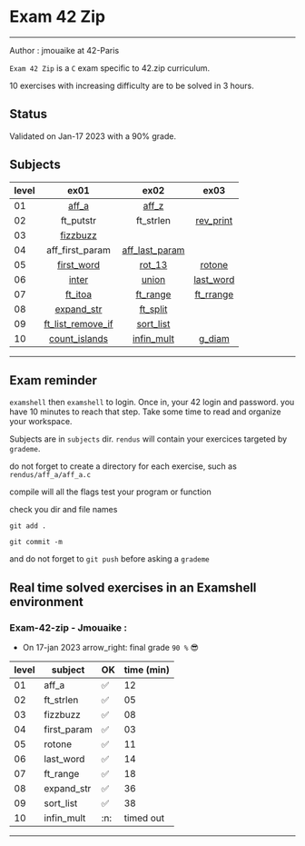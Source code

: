 # Exam 42 Zip
---
Author : jmouaike at 42-Paris

```Exam 42 Zip``` is a ```C``` exam specific to 42.zip curriculum.

10 exercises with increasing difficulty are to be solved in 3 hours.

## Status

Validated on Jan-17 2023 with a 90% grade.

## Subjects

| level     |ex01|ex02|ex03|
| ------ | :--------------------:| :--------------------:| :--------------------:| 
|01|  [aff_a](./ex01/aff_a.txt) | [aff_z](./ex01/aff_z.txt) | |
|02| ft_putstr | ft_strlen | [rev_print](./ex02/rev_print.txt) | |
|03| [fizzbuzz](./ex03/fizzbuzz.txt) | | |
|04| aff_first_param | [aff_last_param](./ex04/aff_last_param.txt) | |
|05| [first_word](./ex05/first_word.txt) | [rot_13](./ex05/rot13.txt) | [rotone](./ex05/rotone.txt) |
|06| [inter](./ex06/union.txt) | [union](./ex06/union.txt) | [last_word](./ex06/last_word.txt) |
|07| [ft_itoa](./ex07/ft_itoa.txt) | [ft_range](./ex07/ft_range.txt) | [ft_rrange](./ex07/ft_rrange.txt) |
|08| [expand_str](./ex08/expand_str.txt) | [ft_split](./ex08/ft_split.txt) | |
|09| [ft_list_remove_if](./ex09/ft_list_remove_if/ft_list_remove_if.txt) | [sort_list](./ex09/sort_list/sort_list.txt)
|10| [count_islands](./ex10/count_island.txt) | [infin_mult](./ex10/infin_mult.txt) | [g_diam](./ex10/g_diam.txt)

---

## Exam reminder

```examshell``` then ```examshell``` to login.
Once in, your 42 login and password.
you have 10 minutes to reach that step.
Take some time to read and organize your workspace.

Subjects are in ```subjects``` dir.
```rendus``` will contain your exercices targeted by ```grademe```.

do not forget to create a directory for each exercise, such as
```rendus/aff_a/aff_a.c```

compile will all the flags
test your program or function

check you dir and file names

```git add .```

```git commit -m``` 

and do not forget to ```git push``` before asking a ```grademe```

## Real time solved exercises in an Examshell environment

### Exam-42-zip - Jmouaike :

- On 17-jan 2023 arrow_right: final grade ` 90 % ` :sunglasses:

| level     |subject|OK|time (min)|
| ------ | ---| ---| ---|
|01|  aff_a | ✅ |12|
|02| ft_strlen | ✅ |05|
|03| fizzbuzz | ✅ |08|
|04| first_param | ✅ |03|
|05| rotone | ✅ |11|
|06| last_word | ✅ |14|
|07| ft_range | ✅ |18|
|08| expand_str | ✅ |36|
|09| sort_list | ✅ |38|
|10| infin_mult |:n:|timed out|

---
